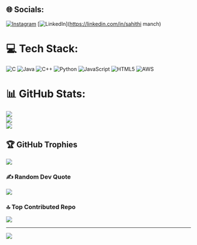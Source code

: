 
## 🌐 Socials:
[![Instagram](https://img.shields.io/badge/Instagram-%23E4405F.svg?logo=Instagram&logoColor=white)](https://instagram.com/sahithi_reddy__19) [![LinkedIn](https://img.shields.io/badge/LinkedIn-%230077B5.svg?logo=linkedin&logoColor=white)](https://linkedin.com/in/sahithi manch) 

# 💻 Tech Stack:
![C](https://img.shields.io/badge/c-%2300599C.svg?style=for-the-badge&logo=c&logoColor=white) ![Java](https://img.shields.io/badge/java-%23ED8B00.svg?style=for-the-badge&logo=openjdk&logoColor=white) ![C++](https://img.shields.io/badge/c++-%2300599C.svg?style=for-the-badge&logo=c%2B%2B&logoColor=white) ![Python](https://img.shields.io/badge/python-3670A0?style=for-the-badge&logo=python&logoColor=ffdd54) ![JavaScript](https://img.shields.io/badge/javascript-%23323330.svg?style=for-the-badge&logo=javascript&logoColor=%23F7DF1E) ![HTML5](https://img.shields.io/badge/html5-%23E34F26.svg?style=for-the-badge&logo=html5&logoColor=white) ![AWS](https://img.shields.io/badge/AWS-%23FF9900.svg?style=for-the-badge&logo=amazon-aws&logoColor=white)
# 📊 GitHub Stats:
![](https://github-readme-stats.vercel.app/api?username=sahithi-191m&theme=dark&hide_border=false&include_all_commits=true&count_private=false)<br/>
![](https://nirzak-streak-stats.vercel.app/?user=sahithi-191m&theme=dark&hide_border=false)<br/>
![](https://github-readme-stats.vercel.app/api/top-langs/?username=sahithi-191m&theme=dark&hide_border=false&include_all_commits=true&count_private=false&layout=compact)

## 🏆 GitHub Trophies
![](https://github-profile-trophy.vercel.app/?username=sahithi-191m&theme=radical&no-frame=false&no-bg=true&margin-w=4)

### ✍️ Random Dev Quote
![](https://quotes-github-readme.vercel.app/api?type=horizontal&theme=radical)

### 🔝 Top Contributed Repo
![](https://github-contributor-stats.vercel.app/api?username=sahithi-191m&limit=5&theme=dark&combine_all_yearly_contributions=true)

---
[![](https://visitcount.itsvg.in/api?id=sahithi-191m&icon=0&color=0)](https://visitcount.itsvg.in)

<!-- Proudly created with GPRM ( https://gprm.itsvg.in ) -->
